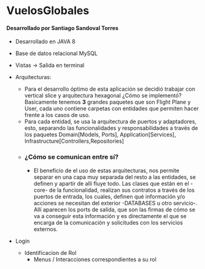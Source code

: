 # VuelosGlobales
#### Desarrollado por Santiago Sandoval Torres
+ Desarrollado en JAVA 8 
+ Base de datos relacional MySQL 
+ Vistas -> Salida en terminal

+ Arquitecturas: 
    + Para el desarrollo óptimo de esta aplicación se decidió trabajar con vertical slice y arquitectura hexagonal ¿Cómo se implementó? Basicamente tenemos **3** grandes paquetes que son Flight Plane y User, cada uno contiene carpetas con entidades que permiten hacer frente a los casos de uso.
    + Para cada entidad, se usa la arquitectura de puertos y adaptadores, esto, separando las funcionalidades y responsabilidades a través de los paquetes Domain[Models, Ports], Application[Services], Infrastructure[Controllers,Repositories]
    + ### ¿Cómo se comunican entre sí?
        + El beneficio de el uso de estas arquitecturas, nos permite separar en una capa muy separada del resto a las entidades, se definen y apartir de allí fluye todo. Las clases que están en el -core- de la funcionalidad, realizan sus contratos a través de los puertos de entrada, los cuales, definen qué información y/o acciones se necesitan del exterior -DATABASES u otro servicio-. Allí aparecen los ports de salida, que son las firmas de cómo se va a conseguir esta información y es directamente el que se encarga de la comunicación y solicitudes con los servicios externos. 

+ Login
    + Identificacion de Rol
        + Menus / Interacciones correspondientes a su rol
        